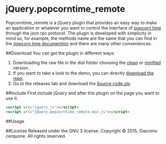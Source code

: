 # jQuery.popcorntime_remote
Popcorntime_remote is a jQuery plugin that provides an easy way to make an application or whatever you want to control the interface of [popcorn time](http://www.google.it) through the json rpc protocol. The plugin is developed with simplicity in mind so, for example, the methods name are the same that you can find in the [popcorn time documention](https://git.popcorntime.io/popcorntime/desktop/blob/master/docs/json-rpc-api.md) and there are many other conveniences.

##Download
You can get the plugin in different ways:

1. Downloading the raw file in the dist folder choosing the [clean]() or [minified]() version.
2. If you want to take a look to the demo, you can directly [download the repo](https://github.com/giacomocerquone/jQuery.popcorntime_remote/archive/master.zip).
3. Go to the releases tab and download the [Source code.zip]()

##Include
First include jQuery and after this plugin on the page you want to use it.
```html
<script src="jquery.js"></script>
<script src="jQuery.popcorntime_remote.min.js"></script>
```

##Usage


##License
Released under the GNU 3 license.
Copyright © 2015, Giacomo cerquone.
All rights reserved.
